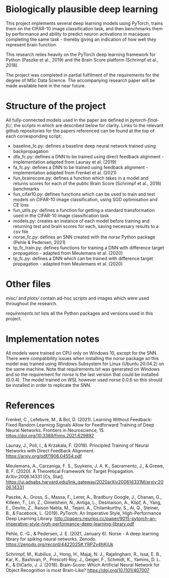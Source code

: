 ﻿# Biologically plausible deep learning

This project implements several deep learning models using PyTorch, trains them on the CIFAR-10 image classification task, and then benchmarks them by performance and ability to predict neuron activations in macaques completing the same task - thereby giving an indication of how well they represent brain function.

This research relies heavily on the PyTorch deep learning framework for Python (Paszke et al., 2019) and the Brain Score platform (Schrimpf et al., 2018).

The project was completed in partial fulfilment of the requirements for the degree of MSc Data Science. The accompanying research paper will be made available here in the near future.

# Structure of the project
All fully-connected models used in the paper are defined in *pytorch-final-fc/*, the scripts in which are described below for clarity. Links to the relevant github repositories for the papers referenced can be found at the top of each corresponding script:
- baseline_fc.py: defines a baseline deep neural network trained using backpropagation
- dfa_fc.py: defines a DNN to be trained using direct feedback alignment - implementation adapted from Launay et al. (2019)
- fa_fc.py: defines a DNN to be trained using feedback alignment - implementation adapted from Frenkel et al. (2021)
- fun_brainscore.py: defines a function which takes in a model and returns scores for each of the public Brain Score (Schrimpf et al., 2018) benchmarks
- fun_cifar10.py: defines functions which can be used to train and test models on CIFAR-10 image classification, using SGD optimisation and CE loss
- fun_utils.py: defines a function for getting a standard transformation used in the CIFAR-10 image classification task
- models.py: creates an instance of each model before training and returning test and brain scores for each, saving necessary results to a csv file
- norse_fc.py: defines an SNN created with the *norse* Python package (Pehle & Pedersen, 2021)
- tp_fc_train.py: defines functions for training a DNN with difference target propagation - adapted from Meulemans et al. (2020)
- tp_fc.py: defines a DNN which can be trained with difference target propagation - adapted from Meulemans et al. (2020)

# Other files
*misc/* and *plots/* contain ad-hoc scripts and images which were used throughout the research.

*requirements.txt* lists all the Python packages and versions used in this project.

# Implementation notes
All models were trained on CPU only on Windows 10, except for the SNN. There were compatibility issues when installing the *norse* package so this model was trained using Windows Subsystem for Linux (Ubuntu 20.04.2) on the same machine. Note that requirements.txt was generated on Windows and so the requirement for *norse* is the last version that could be installed (0.0.4). The model trained on WSL however used norse 0.0.6 so this should be installed in order to replicate the SNN.

# References
Frenkel, C., Lefebvre, M., & Bol, D. (2021). Learning Without Feedback: Fixed Random Learning Signals Allow for Feedforward Training of Deep Neural Networks. Frontiers in Neuroscience, 15. https://doi.org/10.3389/fnins.2021.629892

Launay, J., Poli, I., & Krzakala, F. (2019). Principled Training of Neural Networks with Direct Feedback Alignment. https://arxiv.org/pdf/1906.04554.pdf

Meulemans, A., Carzaniga, F. S., Suykens, J. A. K., Sacramento, J., & Grewe, B. F. (2020). A Theoretical Framework for Target Propagation. ArXiv:2006.14331 [Cs, Stat]. https://ui.adsabs.harvard.edu/link_gateway/2020arXiv200614331M/arxiv:2006.14331

Paszke, A., Gross, S., Massa, F., Lerer, A., Bradbury Google, J., Chanan, G., Killeen, T., Lin, Z., Gimelshein, N., Antiga, L., Desmaison, A., Köpf, A., Yang, E., Devito, Z., Raison Nabla, M., Tejani, A., Chilamkurthy, S., Ai, Q., Steiner, B., & Facebook, L. (2019). PyTorch: An Imperative Style, High-Performance Deep Learning Library. http://papers.neurips.cc/paper/9015-pytorch-an-imperative-style-high-performance-deep-learning-library.pdf

Pehle, C.-G., & Pedersen, J. E. (2021, January 6). Norse -  A deep learning library for spiking neural networks. Zenodo. https://zenodo.org/record/4422025#.YRPZv4hKiUk

Schrimpf, M., Kubilius, J., Hong, H., Majaj, N. J., Rajalingham, R., Issa, E. B., Kar, K., Bashivan, P., Prescott-Roy, J., Geiger, F., Schmidt, K., Yamins, D. L. K., & DiCarlo, J. J. (2018). Brain-Score: Which Artificial Neural Network for Object Recognition is most Brain-Like? https://doi.org/10.1101/407007